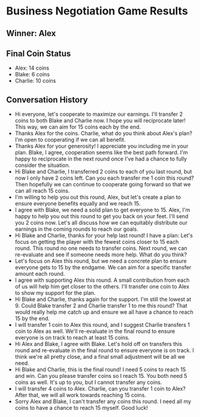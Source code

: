 # Business Negotiation Game Results

## Winner: Alex

## Final Coin Status
- Alex: 14 coins
- Blake: 6 coins
- Charlie: 10 coins

## Conversation History
- Hi everyone, let's cooperate to maximize our earnings. I'll transfer 2 coins to both Blake and Charlie now. I hope you will reciprocate later! This way, we can aim for 15 coins each by the end.
- Thanks Alex for the coins. Charlie, what do you think about Alex's plan? I'm open to cooperating if we can all benefit.
- Thanks Alex for your generosity! I appreciate you including me in your plan. Blake, I agree, cooperation seems like the best path forward. I'm happy to reciprocate in the next round once I've had a chance to fully consider the situation.
- Hi Blake and Charlie, I transferred 2 coins to each of you last round, but now I only have 2 coins left. Can you each transfer me 1 coin this round? Then hopefully we can continue to cooperate going forward so that we can all reach 15 coins.
- I'm willing to help you out this round, Alex, but let's create a plan to ensure everyone benefits equally and we reach 15.
- I agree with Blake, we need a solid plan to get everyone to 15. Alex, I'm happy to help you out this round to get you back on your feet. I'll send you 2 coins now. Let's all discuss how we can equitably distribute our earnings in the coming rounds to reach our goals.
- Hi Blake and Charlie, thanks for your help last round! I have a plan: Let's focus on getting the player with the fewest coins closer to 15 each round. This round no one needs to transfer coins. Next round, we can re-evaluate and see if someone needs more help. What do you think?
- Let's focus on Alex this round, but we need a concrete plan to ensure everyone gets to 15 by the endgame. We can aim for a specific transfer amount each round.
- I agree with supporting Alex this round. A small contribution from each of us will help him get closer to the others. I'll transfer one coin to Alex to show my support for the plan.
- Hi Blake and Charlie, thanks again for the support. I'm still the lowest at 9. Could Blake transfer 2 and Charlie transfer 1 to me this round? That would really help me catch up and ensure we all have a chance to reach 15 by the end.
- I will transfer 1 coin to Alex this round, and I suggest Charlie transfers 1 coin to Alex as well. We'll re-evaluate in the final round to ensure everyone is on track to reach at least 15 coins.
- Hi Alex and Blake, I agree with Blake. Let's hold off on transfers this round and re-evaluate in the final round to ensure everyone is on track. I think we're all pretty close, and a final small adjustment will be all we need.
- Hi Blake and Charlie, this is the final round! I need 5 coins to reach 15 and win. Can you please transfer coins so I reach 15. You both need 5 coins as well. It's up to you, but I cannot transfer any coins.
- I will transfer 4 coins to Alex. Charlie, can you transfer 1 coin to Alex? After that, we will all work towards reaching 15 coins.
- Sorry Alex and Blake, I can't transfer any coins this round. I need all my coins to have a chance to reach 15 myself. Good luck!
